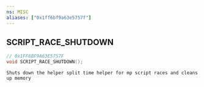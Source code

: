 ```yaml
---
ns: MISC
aliases: ["0x1ff6bf9a63e5757f"]
---
```

## SCRIPT_RACE_SHUTDOWN

```c
// 0x1FF6BF9A63E5757F
void SCRIPT_RACE_SHUTDOWN();
```

```
Shuts down the helper split time helper for mp script races and cleans up memory
```
